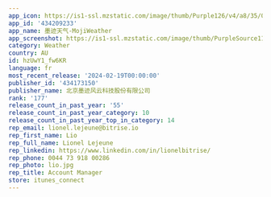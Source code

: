 ```yaml
---
app_icon: https://is1-ssl.mzstatic.com/image/thumb/Purple126/v4/a8/35/03/a8350353-c584-2701-498d-25fa6fff72d4/AppIcon-0-0-1x_U007emarketing-0-7-0-0-85-220.png/1024x1024bb.png
app_id: '434209233'
app_name: 墨迹天气-MojiWeather
app_screenshot: https://is1-ssl.mzstatic.com/image/thumb/PurpleSource112/v4/57/63/42/576342e7-9a63-23d0-991f-8c03c667582c/4d07e210-6391-4273-9912-044ca38e695c_1242-2688-1.jpg/1242x2688bb.png
category: Weather
country: AU
id: hzUwY1_fw6KR
language: fr
most_recent_release: '2024-02-19T00:00:00'
publisher_id: '434173150'
publisher_name: 北京墨迹风云科技股份有限公司
rank: '177'
release_count_in_past_year: '55'
release_count_in_past_year_category: 10
release_count_in_past_year_top_in_category: 14
rep_email: lionel.lejeune@bitrise.io
rep_first_name: Lio
rep_full_name: Lionel Lejeune
rep_linkedin: https://www.linkedin.com/in/lionelbitrise/
rep_phone: 0044 73 918 00286
rep_photo: lio.jpg
rep_title: Account Manager
store: itunes_connect
---
```

